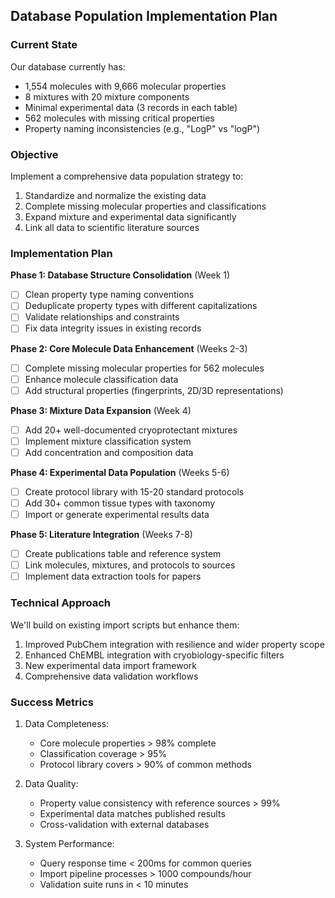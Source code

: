## Database Population Implementation Plan

### Current State
Our database currently has:
- 1,554 molecules with 9,666 molecular properties
- 8 mixtures with 20 mixture components
- Minimal experimental data (3 records in each table)
- 562 molecules with missing critical properties
- Property naming inconsistencies (e.g., "LogP" vs "logP")

### Objective
Implement a comprehensive data population strategy to:
1. Standardize and normalize the existing data
2. Complete missing molecular properties and classifications
3. Expand mixture and experimental data significantly
4. Link all data to scientific literature sources

### Implementation Plan

**Phase 1: Database Structure Consolidation** (Week 1)
- [ ] Clean property type naming conventions
- [ ] Deduplicate property types with different capitalizations
- [ ] Validate relationships and constraints
- [ ] Fix data integrity issues in existing records

**Phase 2: Core Molecule Data Enhancement** (Weeks 2-3)
- [ ] Complete missing molecular properties for 562 molecules
- [ ] Enhance molecule classification data
- [ ] Add structural properties (fingerprints, 2D/3D representations)

**Phase 3: Mixture Data Expansion** (Week 4)
- [ ] Add 20+ well-documented cryoprotectant mixtures
- [ ] Implement mixture classification system
- [ ] Add concentration and composition data

**Phase 4: Experimental Data Population** (Weeks 5-6)
- [ ] Create protocol library with 15-20 standard protocols
- [ ] Add 30+ common tissue types with taxonomy
- [ ] Import or generate experimental results data

**Phase 5: Literature Integration** (Weeks 7-8)
- [ ] Create publications table and reference system
- [ ] Link molecules, mixtures, and protocols to sources
- [ ] Implement data extraction tools for papers

### Technical Approach
We'll build on existing import scripts but enhance them:
1. Improved PubChem integration with resilience and wider property scope
2. Enhanced ChEMBL integration with cryobiology-specific filters
3. New experimental data import framework
4. Comprehensive data validation workflows

### Success Metrics
1. Data Completeness: 
   - Core molecule properties > 98% complete
   - Classification coverage > 95%
   - Protocol library covers > 90% of common methods

2. Data Quality:
   - Property value consistency with reference sources > 99%
   - Experimental data matches published results
   - Cross-validation with external databases

3. System Performance:
   - Query response time < 200ms for common queries
   - Import pipeline processes > 1000 compounds/hour
   - Validation suite runs in < 10 minutes